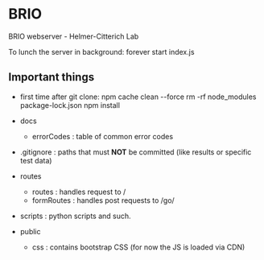 # BRIO
BRIO webserver - Helmer-Citterich Lab

To lunch the server in background: 
	forever start index.js 
	
## Important things

* first time after git clone:
	npm cache clean --force
	rm -rf node_modules package-lock.json
	npm install

* docs
	* errorCodes : table of common error codes

* .gitignore : paths that must **NOT** be committed (like results or specific test data)

* routes
	* routes : handles request to / 
	* formRoutes : handles post requests to /go/

* scripts : python scripts and such. 

* public
	* css : contains bootstrap CSS (for now the JS is loaded via CDN)
